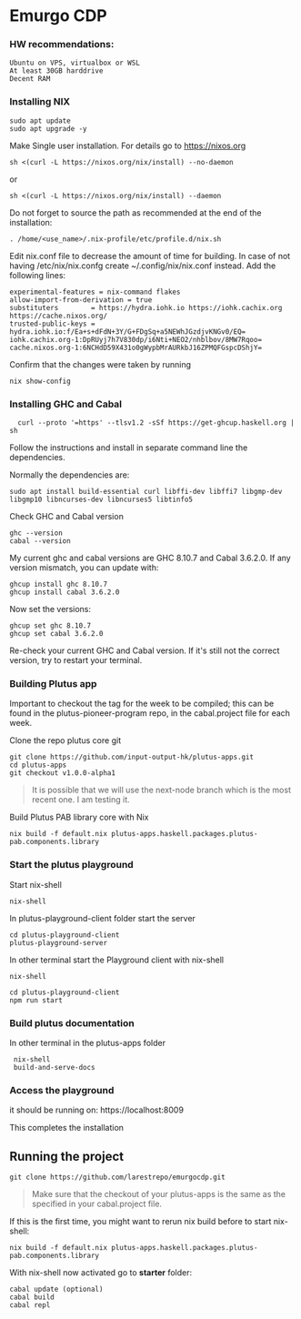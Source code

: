 # Emurgo CDP

### HW recommendations:

    Ubuntu on VPS, virtualbox or WSL
    At least 30GB harddrive
    Decent RAM

### Installing NIX

    sudo apt update
    sudo apt upgrade -y

Make Single user installation. For details go to https://nixos.org

    sh <(curl -L https://nixos.org/nix/install) --no-daemon

or 

    sh <(curl -L https://nixos.org/nix/install) --daemon
        
 Do not forget to source the path as recommended at the end of the installation: 
 
    . /home/<use_name>/.nix-profile/etc/profile.d/nix.sh
        
Edit nix.conf file to decrease the amount of time for building.
In case of not having /etc/nix/nix.confg create ~/.config/nix/nix.conf instead. Add the following lines:

    experimental-features = nix-command flakes
    allow-import-from-derivation = true
    substituters        = https://hydra.iohk.io https://iohk.cachix.org https://cache.nixos.org/
    trusted-public-keys = hydra.iohk.io:f/Ea+s+dFdN+3Y/G+FDgSq+a5NEWhJGzdjvKNGv0/EQ= iohk.cachix.org-1:DpRUyj7h7V830dp/i6Nti+NEO2/nhblbov/8MW7Rqoo= cache.nixos.org-1:6NCHdD59X431o0gWypbMrAURkbJ16ZPMQFGspcDShjY=
      
Confirm that the changes were taken by running

    nix show-config
      
### Installing GHC and Cabal

      curl --proto '=https' --tlsv1.2 -sSf https://get-ghcup.haskell.org | sh
      
 Follow the instructions and install in separate command line the dependencies.
 
 Normally the dependencies are:
 
    sudo apt install build-essential curl libffi-dev libffi7 libgmp-dev libgmp10 libncurses-dev libncurses5 libtinfo5
 
 Check GHC and Cabal version

    ghc --version
    cabal --version

My current ghc and cabal versions are GHC 8.10.7 and Cabal 3.6.2.0. If any version mismatch, you can update with:

    ghcup install ghc 8.10.7
    ghcup install cabal 3.6.2.0

Now set the versions:

    ghcup set ghc 8.10.7
    ghcup set cabal 3.6.2.0

Re-check your current GHC and Cabal version. If it's still not the correct version, try to restart your terminal.

### Building Plutus app

Important to checkout the tag for the week to be compiled; this can be found in the plutus-pioneer-program repo, in the cabal.project file for each week.

Clone the repo plutus core git

    git clone https://github.com/input-output-hk/plutus-apps.git
    cd plutus-apps
    git checkout v1.0.0-alpha1

> It is possible that we will use the next-node branch which is the most recent one. I am testing it.

Build Plutus PAB library core with Nix

    nix build -f default.nix plutus-apps.haskell.packages.plutus-pab.components.library

### Start the plutus playground

Start nix-shell

    nix-shell

In plutus-playground-client folder start the server

    cd plutus-playground-client
    plutus-playground-server

In other terminal start the Playground client with nix-shell

    nix-shell

    cd plutus-playground-client 
    npm run start
 
 ### Build plutus documentation
 
 In other terminal in the plutus-apps folder
 
     nix-shell
     build-and-serve-docs

### Access the playground

it should be running on: https://localhost:8009

This completes the installation

##
## Running the project

    git clone https://github.com/larestrepo/emurgocdp.git

> Make sure that the checkout of your plutus-apps is the same as the specified in your cabal.project file. 

If this is the first time, you might want to rerun nix build before to start nix-shell:

    nix build -f default.nix plutus-apps.haskell.packages.plutus-pab.components.library

With nix-shell now activated go to <b>starter</b> folder:

    cabal update (optional)
    cabal build
    cabal repl


